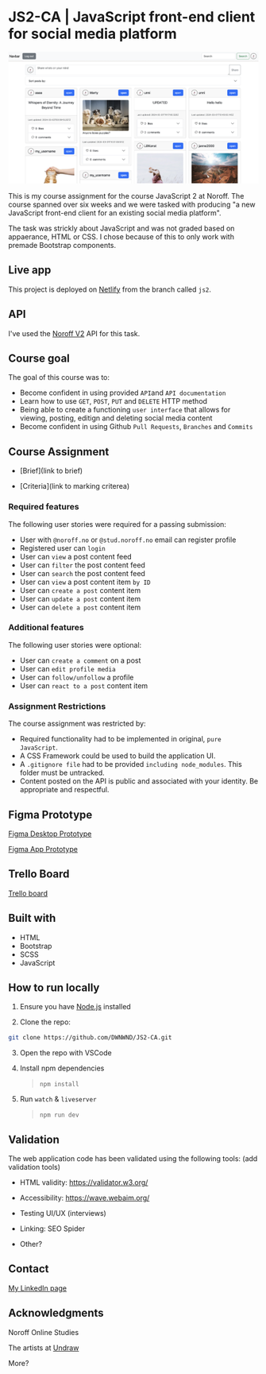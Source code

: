 # JS2-CA | JavaScript front-end client for social media platform

![img of the app running](https://github.com/DWNWND/JS2-CA/blob/js2/img/screenshot_app.png?raw=true)

This is my course assignment for the course JavaScript 2 at Noroff. The course spanned over six weeks and we were tasked with producing "a new JavaScript front-end client for an existing social media platform".

The task was strickly about JavaScript and was not graded based on appaerance, HTML or CSS. I chose because of this to only work with premade Bootstrap components.

## Live app

This project is deployed on [Netlify](https://js2-ca-dwnwnd.netlify.app/) from the branch called `js2`.

## API

I've used the [Noroff V2](https://v2.api.noroff.dev/docs/static/index.html) API for this task.

## Course goal

The goal of this course was to:

- Become confident in using provided `API`and `API documentation`
- Learn how to use `GET`, `POST`, `PUT` and `DELETE` HTTP method
- Being able to create a functioning `user interface` that allows for viewing, posting, editign and deleting social media content
- Become confident in using Github `Pull Requests`, `Branches` and `Commits`

## Course Assignment

- [Brief](link to brief)

- [Criteria](link to marking criterea)

### Required features

The following user stories were required for a passing submission:

- User with `@noroff.no` or `@stud.noroff.no` email can register profile
- Registered user can `login`
- User can `view` a post content feed
- User can `filter` the post content feed
- User can `search` the post content feed
- User can `view` a post content item `by ID`
- User can `create a post` content item
- User can `update a post` content item
- User can `delete a post` content item

### Additional features

The following user stories were optional:

- User can `create a comment` on a post
- User can `edit profile media`
- User can `follow/unfollow` a profile
- User can `react to a post` content item

### Assignment Restrictions

The course assignment was restricted by:

- Required functionality had to be implemented in original, `pure JavaScript`.
- A CSS Framework could be used to build the application UI.
- A `.gitignore file` had to be provided `including node_modules`. This folder must be untracked.
- Content posted on the API is public and associated with your identity. Be appropriate and respectful.

## Figma Prototype

[Figma Desktop Prototype](https://www.figma.com/proto/HcphI8BSxqiHqXMZhjYEWm/js2-ca?page-id=1%3A168&node-id=11-1087&scaling=scale-down-width&mode=design&t=bxigyvFXaPKeUarX-1)

[Figma App Prototype](https://www.figma.com/proto/HcphI8BSxqiHqXMZhjYEWm/js2-ca?page-id=0%3A1&node-id=11-1964&mode=design&t=2G9dNYNhzqLsh7eM-1)

## Trello Board

[Trello board](https://trello.com/b/ZDcxc5Ne/javascript-2-ca)

## Built with

- HTML
- Bootstrap
- SCSS
- JavaScript

## How to run locally

1. Ensure you have [Node.js](https://nodejs.org/) installed

2. Clone the repo:

```bash
git clone https://github.com/DWNWND/JS2-CA.git
```

3. Open the repo with VSCode

4. Install npm dependencies

   > `npm install`

5. Run `watch` & `liveserver`

   > `npm run dev`

## Validation

The web application code has been validated using the following tools:
(add validation tools)

- HTML validity: <https://validator.w3.org/>

- Accessibility: <https://wave.webaim.org/>

- Testing UI/UX (interviews)

- Linking: SEO Spider

- Other?

## Contact

[My LinkedIn page](https://www.linkedin.com/in/thea-oland-b38175139/)

## Acknowledgments

Noroff Online Studies

The artists at [Undraw](https://undraw.co/)

More?
